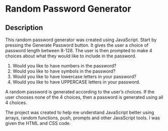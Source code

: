 # Random Password Generator

## Description

This random password generator was created using JavaScript.  Start by pressing the Generate Password button.  It gives the user a choice of password length between 8-128.  The user is then prompted to make 4 choices about what they would like to include in the password.

1.	Would you like to have numbers in the password?
2.	Would you like to have symbols in the password?
3.	Would you like to have lowercase letters in your password?
4.	Would you like to have UPPERCASE letters in your password.

A random password is generated according to the user’s choices.  If the user chooses none of the 4 choices, then a password is generated using all 4 choices.

The project was created to help me understand JavaScript better using arrays, random functions, push, prompts and other JavaScript tools.  I was given the HTML and CSS code.

